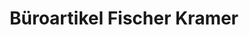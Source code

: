 ---
title: "Büroartikel Fischer Kramer"
url: /fritzlar/bueroartikel-fischer-kramer/
shop: Schreibwaren
---